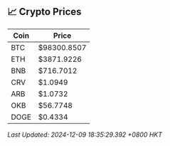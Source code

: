 ## 📈 Crypto Prices

| Coin | Price |
| ---- | ----- |
| BTC | $98300.8507 |
| ETH | $3871.9226 |
| BNB | $716.7012 |
| CRV | $1.0949 |
| ARB | $1.0732 |
| OKB | $56.7748 |
| DOGE | $0.4334 |

_Last Updated: 2024-12-09 18:35:29.392 +0800 HKT_